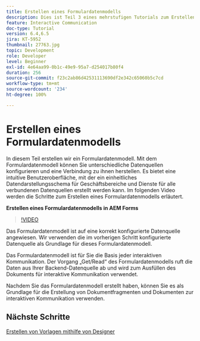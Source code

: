 ```yaml
---
title: Erstellen eines Formulardatenmodells
description: Dies ist Teil 3 eines mehrstufigen Tutorials zum Erstellen Ihres ersten Dokuments für die interaktive Kommunikation. In diesem Teil erstellen wir ein Formulardatenmodell. Mit dem Formulardatenmodell können Sie unterschiedliche Datenquellen konfigurieren und eine Verbindung zu ihnen herstellen. Es bietet eine intuitive Benutzeroberfläche, um ein einheitliches Datendarstellungsschema für Geschäftsentitäten und Dienste aus allen verbundenen Datenquellen zu erstellen. Im folgenden Video werden die Schritte zum Erstellen eines Formulardatenmodells erläutert.
feature: Interactive Communication
doc-type: Tutorial
version: 6.4,6.5
jira: KT-5952
thumbnail: 27763.jpg
topic: Development
role: Developer
level: Beginner
exl-id: 4e64aa99-0b1c-49e9-95a7-d254017b80f4
duration: 256
source-git-commit: f23c2ab86d42531113690df2e342c65060b5c7cd
workflow-type: tm+mt
source-wordcount: '234'
ht-degree: 100%

---
```


# Erstellen eines Formulardatenmodells

In diesem Teil erstellen wir ein Formulardatenmodell. Mit dem Formulardatenmodell können Sie unterschiedliche Datenquellen konfigurieren und eine Verbindung zu ihnen herstellen. Es bietet eine intuitive Benutzeroberfläche, mit der ein einheitliches Datendarstellungsschema für Geschäftsbereiche und Dienste für alle verbundenen Datenquellen erstellt werden kann. Im folgenden Video werden die Schritte zum Erstellen eines Formulardatenmodells erläutert.

**Erstellen eines Formulardatenmodells in AEM Forms**

>[!VIDEO](https://video.tv.adobe.com/v/27763?quality=12&learn=on)

Das Formulardatenmodell ist auf eine korrekt konfigurierte Datenquelle angewiesen. Wir verwenden die im vorherigen Schritt konfigurierte Datenquelle als Grundlage für dieses Formulardatenmodell.

Das Formulardatenmodell ist für Sie die Basis jeder interaktiven Kommunikation. Der Vorgang „Get/Read“ des Formulardatenmodells ruft die Daten aus Ihrer Backend-Datenquelle ab und wird zum Ausfüllen des Dokuments für interaktive Kommunikation verwendet.

Nachdem Sie das Formulardatenmodell erstellt haben, können Sie es als Grundlage für die Erstellung von Dokumentfragmenten und Dokumenten zur interaktiven Kommunikation verwenden.

## Nächste Schritte

[Erstellen von Vorlagen mithilfe von Designer](./create-xdp-layout-using-forms-designer.md)
